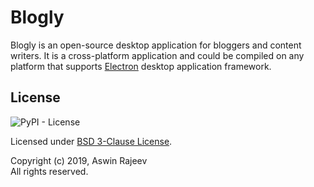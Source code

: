 # Blogly

Blogly is an open-source desktop application for bloggers and content writers. It is a cross-platform application and could be compiled on any platform that supports [Electron](https://electronjs.org) desktop application framework.

## License

![PyPI - License](https://img.shields.io/pypi/l/blogly.svg?color=green&label=License&style=plastic)


Licensed under [BSD 3-Clause License](LICENSE).  

Copyright (c) 2019, Aswin Rajeev  
All rights reserved.